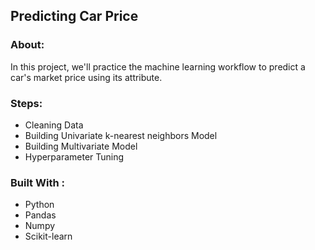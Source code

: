 ##  Predicting Car Price

### About:

In this project, we'll practice the machine learning workflow to predict a car's market price using its attribute.

### Steps:

  * Cleaning Data
  * Building Univariate k-nearest neighbors Model
  * Building Multivariate Model
  * Hyperparameter Tuning

### Built With :

  * Python 
  * Pandas
  * Numpy
  * Scikit-learn
